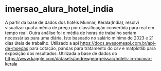 # imersao_alura_hotel_india

A partir da base de dados dos hotéis Munnar, Kerala(India), resolvi visualizar qual a média de preço por classificação convertida para real em tempo real.
Outra análise foi o média de horas de trabalho seriam necessárias para uma diária. Isto baseado no salário mínimo de 2023 e 21 dias úteis de trabalho.
Utilizado a api https://docs.awesomeapi.com.br/api-de-moedas para cotação, pandas para tratamento do csv e matplotlib para exposição dos resultados.
Utilizada a base de dados do https://www.kaggle.com/datasets/andrewgeorgeissac/hotels-in-munnar-kerala
